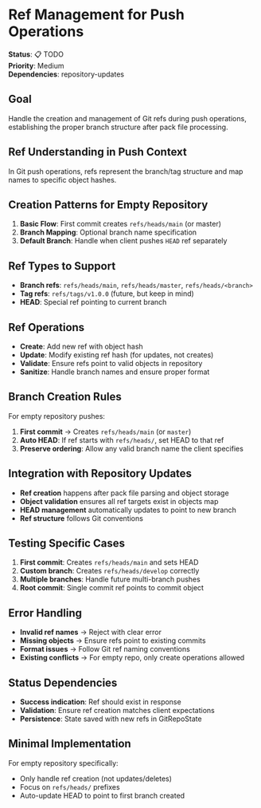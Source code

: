 # Ref Management for Push Operations
**Status**: 📋 TODO  
**Priority**: Medium  
**Dependencies**: repository-updates

## Goal
Handle the creation and management of Git refs during push operations, establishing the proper branch structure after pack file processing.

## Ref Understanding in Push Context
In Git push operations, refs represent the branch/tag structure and map names to specific object hashes.

## Creation Patterns for Empty Repository
1. **Basic Flow**: First commit creates `refs/heads/main` (or master)
2. **Branch Mapping**: Optional branch name specification
3. **Default Branch**: Handle when client pushes `HEAD` ref separately

## Ref Types to Support
- **Branch refs**: `refs/heads/main`, `refs/heads/master`, `refs/heads/<branch>`
- **Tag refs**: `refs/tags/v1.0.0` (future, but keep in mind)
- **HEAD**: Special ref pointing to current branch

## Ref Operations
- **Create**: Add new ref with object hash
- **Update**: Modify existing ref hash (for updates, not creates)
- **Validate**: Ensure refs point to valid objects in repository
- **Sanitize**: Handle branch names and ensure proper format

## Branch Creation Rules
For empty repository pushes:
1. **First commit** → Creates `refs/heads/main` (or `master`)
2. **Auto HEAD**: If ref starts with `refs/heads/`, set HEAD to that ref
3. **Preserve ordering**: Allow any valid branch name the client specifies

## Integration with Repository Updates
- **Ref creation** happens after pack file parsing and object storage
- **Object validation** ensures all ref targets exist in objects map
- **HEAD management** automatically updates to point to new branch
- **Ref structure** follows Git conventions

## Testing Specific Cases
1. **First commit**: Creates `refs/heads/main` and sets HEAD
2. **Custom branch**: Creates `refs/heads/develop` correctly
3. **Multiple branches**: Handle future multi-branch pushes
4. **Root commit**: Single commit ref points to commit object

## Error Handling
- **Invalid ref names** → Reject with clear error
- **Missing objects** → Ensure refs point to existing commits
- **Format issues** → Follow Git ref naming conventions
- **Existing conflicts** → For empty repo, only create operations allowed

## Status Dependencies
- **Success indication**: Ref should exist in response
- **Validation**: Ensure ref creation matches client expectations
- **Persistence**: State saved with new refs in GitRepoState

## Minimal Implementation
For empty repository specifically:
- Only handle ref creation (not updates/deletes)
- Focus on `refs/heads/` prefixes
- Auto-update HEAD to point to first branch created